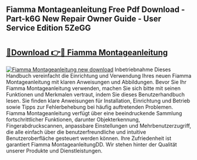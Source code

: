 ## Fiamma Montageanleitung Free Pdf Download - Part-k6G New Repair Owner Guide - User Service Edition 5ZeGG

# <h2><a href="http://df74cc.blite.top/?on=Fiamma+Montageanleitung">🔗Download 👉🔴 Fiamma Montageanleitung</a></h2>

[![Fiamma Montageanleitung new download](https://i.imgur.com/lujVjoI.png)](http://df74cc.blite.top/?on=Fiamma+Montageanleitung)
Inbetriebnahme Dieses Handbuch vereinfacht die Einrichtung und Verwendung Ihres neuen Fiamma Montageanleitung mit klaren Anweisungen und Abbildungen. Bevor Sie Ihr Fiamma Montageanleitung verwenden, machen Sie sich bitte mit seinen Funktionen und Merkmalen vertraut, indem Sie dieses Benutzerhandbuch lesen. Sie finden klare Anweisungen für Installation, Einrichtung und Betrieb sowie Tipps zur Fehlerbehebung bei häufig auftretenden Problemen. Fiamma Montageanleitung verfügt über eine beeindruckende Sammlung fortschrittlicher Funktionen, darunter Objekterkennung, Fingerabdruckscannen, anpassbare Einstellungen und Mehrbenutzerzugriff, die alle einfach über die benutzerfreundliche und intuitive Benutzeroberfläche gesteuert werden können. Ihre Zufriedenheit ist garantiert Fiamma MontageanleitungDD. Wir stehen hinter der Qualität unserer Produkte und Dienstleistungen.
